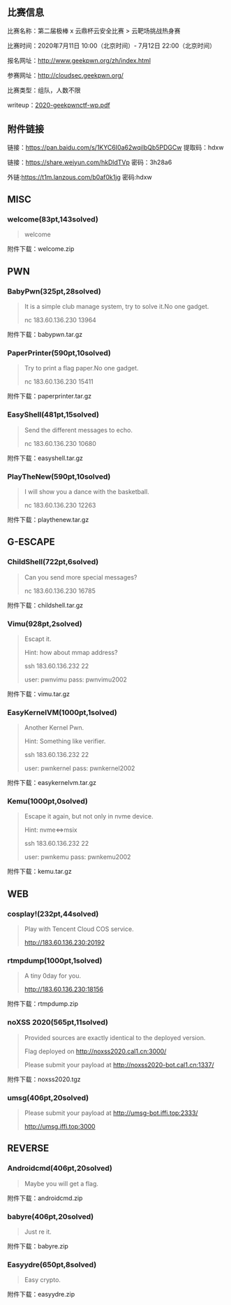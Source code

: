 ## 比赛信息

比赛名称：第二届极棒 x 云鼎杯云安全比赛 > 云靶场挑战热身赛

比赛时间：2020年7月11日 10:00（北京时间）- 7月12日 22:00（北京时间）

报名网址：http://www.geekpwn.org/zh/index.html

参赛网址：http://cloudsec.geekpwn.org/

比赛类型：组队，人数不限

writeup：[2020-geekpwnctf-wp.pdf](../writeup/2020-geekpwnctf-wp.pdf)



## 附件链接

链接：https://pan.baidu.com/s/1KYC6I0a62wqilbQb5PDGCw 提取码：hdxw

链接：https://share.weiyun.com/hkDldTVp 密码：3h28a6

外链:https://t1m.lanzous.com/b0af0k1jg 密码:hdxw



## MISC

### welcome(83pt,143solved)

> welcome

附件下载：welcome.zip



## PWN

### BabyPwn(325pt,28solved)

> It is a simple club manage system, try to solve it.No one gadget.
>
> nc 183.60.136.230 13964

附件下载：babypwn.tar.gz



### PaperPrinter(590pt,10solved)

> Try to print a flag paper.No one gadget.
>
> nc 183.60.136.230 15411

附件下载：paperprinter.tar.gz



### EasyShell(481pt,15solved)

> Send the different messages to echo.
>
> nc 183.60.136.230 10680

附件下载：easyshell.tar.gz



### PlayTheNew(590pt,10solved)

> I will show you a dance with the basketball.
>
> nc 183.60.136.230 12263

附件下载：playthenew.tar.gz



## G-ESCAPE

### ChildShell(722pt,6solved)

> Can you send more special messages?
>
> nc 183.60.136.230 16785

附件下载：childshell.tar.gz



### Vimu(928pt,2solved)

> Escapt it.
>
> Hint: how about mmap address?
>
> ssh 183.60.136.232 22
>
> user: pwnvimu    pass: pwnvimu2002

附件下载：vimu.tar.gz



### EasyKernelVM(1000pt,1solved)

> Another Kernel Pwn.
>
> Hint: Something like verifier.
>
> ssh 183.60.136.232 22
>
> user: pwnkernel    pass: pwnkernel2002
>

附件下载：easykernelvm.tar.gz



### Kemu(1000pt,0solved)

> Escape it again, but not only in nvme device.
>
> Hint: nvme<=>msix
>
> ssh 183.60.136.232 22
>
> user: pwnkemu    pass: pwnkemu2002
>

附件下载：kemu.tar.gz



## WEB

### cosplay!(232pt,44solved)

> Play with Tencent Cloud COS service.
>
> http://183.60.136.230:20192



### rtmpdump(1000pt,1solved)

> A tiny 0day for you.
>
> http://183.60.136.230:18156

附件下载：rtmpdump.zip



### noXSS 2020(565pt,11solved)

> Provided sources are exactly identical to the deployed version. 
>
> Flag deployed on http://noxss2020.cal1.cn:3000/ 
>
> Please submit your payload at http://noxss2020-bot.cal1.cn:1337/

附件下载：noxss2020.tgz



### umsg(406pt,20solved)

> Please submit your payload at http://umsg-bot.iffi.top:2333/
>
> http://umsg.iffi.top:3000



## REVERSE

### Androidcmd(406pt,20solved)

> Maybe you will get a flag.

附件下载：androidcmd.zip



### babyre(406pt,20solved)

> Just re it.

附件下载：babyre.zip



### Easyydre(650pt,8solved)

> Easy crypto.

附件下载：easyydre.zip